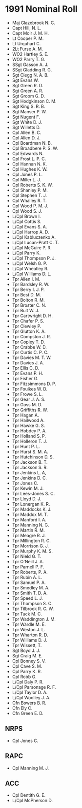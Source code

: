 # 1991 Nominal Roll

* Maj Glazebrook N. C.
* Capt Hill, N. L.
* Capt Moir J. M. H.
* Lt Cooper P. M.
* Lt Urquhart C.
* 2Lt Furse A. M.
* WO2 Hartley S. E.
* WO2 Parry T. G.
* SSgt Gasson A. J.
* SSgt Gladding R. G.
* Sgt Clegg N. A. B.
* Sgt Evans W.
* Sgt Green R. D.
* Sgt Green A. R.
* Sgt Groom G. D.
* Sgt Hodgkinson C. M.
* Sgt King S. R. B.
* Sgt Manser P. W.
* Sgt Nugent F.
* Sgt White D. J.
* Sgt Willetts D.
* Cpl Allen B. C.
* Cpl Allen D. J.
* Cpl Boardman N. B.
* Cpl Broadbere P. S. W.
* Cpl Edwards N.
* Cpl Frost L. P. C.
* Cpl Hannan N. K.
* Cpl Hughes K. W.
* Cpl Jones P. L.
* Cpl Miller L. J.
* Cpl Roberts S. K. W.
* Cpl Shanley P. M.
* Cpl Stephen T. J.
* Cpl Whalley R. T.
* Cpl Wood P. M. J.
* Cpl Wood S. J.
* L/Cpl Brown I.
* L/Cpl Cottis S.
* L/Cpl Evans S. A.
* L/Cpl Harrop A. D.
* L/Cpl Kabluczenko A.
* L/Cpl Lucan-Pratt C. T.
* L/Cpl McGuire P. R.
* L/Cpl Parry K.
* L/Cpl Thompson P. J.
* L/Cpl Welsh G. P.
* L/Cpl Wheatley R.
* L/Cpl Williams D. L.
* Tpr Allen I. M.
* Tpr Bardsley R. W.
* Tpr Berry I. J. P.
* Tpr Best D. M.
* Tpr Bolton R. M.
* Tpr Broster C. N.
* Tpr Bult W. J.
* Tpr Cartwright D. H.
* Tpr Chafer P. S.
* Tpr Clewley P.
* Tpr Glutton K. A.
* Tpr Compston J. R.
* Tpr Copley T. D.
* Tpr Crabbe W. D.
* Tpr Curtis C. P. C.
* Tpr Davies M. T. W.
* Tpr Davies J. A.
* Tpr Ellis C. D.
* Tpr Evans P. H.
* Tpr Fisher G.
* Tpr Fitzsimmons D. P.
* Tpr Foulkes W. D.
* Tpr Frowe S. L.
* Tpr Gear J. A. S.
* Tpr Goss M. D.
* Tpr Griffiths R. W.
* Tpr Hagan A.
* Tpr Hailwood A.
* Tpr Hawke G. S.
* Tpr Hobdey P. A.
* Tpr Holland S. P.
* Tpr Holleron T. J.
* Tpr Hunt P. L.
* Tpr Hurst S. M. A.
* Tpr Hutchinson D. S.
* Tpr Jackson B. T.
* Tpr Jackson S. R.
* Tpr Jenkins L. A,
* Tpr Jenkins D. C.
* Tpr Jones C.
* Tpr Kewin M. J.
* Tpr Lees-Jones S. C.
* Tpr Lloyd D. J.
* Tpr Lonergan K. R.
* Tpr Maddocks K. J.
* Tpr Maddox M. T.
* Tpr Manford I. A.
* Tpr Manning N. G.
* Tpr Martin R. M.
* Tpr Meagre R. J.
* Tpr Millington R. C.
* Tpr Morrison G. J.
* Tpr Murphy K. M. S.
* Tpr Nield G. T.
* Tpr O'Neill J. A.
* Tpr Parnell P. F.
* Tpr Roberts, P. A.
* Tpr Rubin A. L.
* Tpr Samuel P. A.
* Tpr Smedley M. A.
* Tpr Smith T. D. A.
* Tpr Speed L. J.
* Tpr Thompson S. C.
* Tpr Tilbrook R. C. W.
* Tpr Tuck M. C.
* Tpr Waddington J. M.
* Tpr Wardle M. E.
* Tpr Weston J. L.
* Tpr Wharton R. D.
* Tpr Williams D. J.
* Tpr Wissett, T.
* Sgt Boyd J. J.
* Sgt Craig M. E.
* Cpl Bonney S. V.
* Cpl Cave S. M.
* Cpl Parry K. R.
* Cpl Robb G.
* L/Cpl Daly P. R.
* L/Cpl Parsonage R. F.
* L/Cpl Taylor D. A.
* L/Cpl Woolley J. A.
* Cfn Bowers B. R.
* Cfn Ely C.
* Cfn Green E. D.

## NRPS

* Cpl Jones C.

## RAPC

* Cpl Manning M. J.

## ACC

* Cpl Dentith G. E.
* L/Cpl McPherson D.
